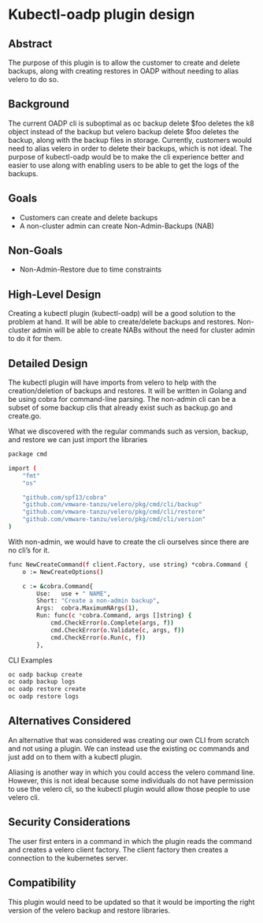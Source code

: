 # Kubectl-oadp plugin design

## Abstract
The purpose of this plugin is to allow the customer to create and delete backups, along with creating restores in OADP without needing to alias velero to do so.

## Background
The current OADP cli is suboptimal as oc backup delete $foo deletes the k8 object instead of the backup but velero backup delete $foo deletes the backup, along with the backup files in storage. Currently, customers would need to alias velero in order to delete their backups, which is not ideal. The purpose of kubectl-oadp would be to make the cli experience better and easier to use along with enabling users to be able to get the logs of the backups.

## Goals
- Customers can create and delete backups
- A non-cluster admin can create Non-Admin-Backups (NAB)

## Non-Goals
- Non-Admin-Restore due to time constraints

## High-Level Design
Creating a kubectl plugin (kubectl-oadp) will be a good solution to the problem at hand. It will be able to create/delete backups and restores. Non-cluster admin will be able to create NABs without the need for cluster admin to do it for them. 

## Detailed Design
The kubectl plugin will have imports from velero to help with the creation/deletion of backups and restores. It will be written in Golang and be using cobra for command-line parsing. The non-admin cli can be a subset of some backup clis that already exist such as backup.go and create.go. 

What we discovered with the regular commands such as version, backup, and restore we can just import the libraries 

```sh
package cmd

import (
	"fmt"
	"os"

	"github.com/spf13/cobra"
	"github.com/vmware-tanzu/velero/pkg/cmd/cli/backup"
	"github.com/vmware-tanzu/velero/pkg/cmd/cli/restore"
	"github.com/vmware-tanzu/velero/pkg/cmd/cli/version"
)
```
With non-admin, we would have to create the cli ourselves since there are no cli’s for it.

```sh
func NewCreateCommand(f client.Factory, use string) *cobra.Command {
	o := NewCreateOptions()

	c := &cobra.Command{
		Use:   use + " NAME",
		Short: "Create a non-admin backup",
		Args:  cobra.MaximumNArgs(1),
		Run: func(c *cobra.Command, args []string) {
			cmd.CheckError(o.Complete(args, f))
			cmd.CheckError(o.Validate(c, args, f))
			cmd.CheckError(o.Run(c, f))
		}, 

```
CLI Examples
```sh
oc oadp backup create 
oc oadp backup logs
oc oadp restore create
oc oadp restore logs 
```

## Alternatives Considered
An alternative that was considered was creating our own CLI from scratch and not using a plugin. We can instead use the existing oc commands and just add on to them with a kubectl plugin. 

Aliasing is another way in which you could access the velero command line. However, this is not ideal because some individuals do not have permission to use the velero cli, so the kubectl plugin would allow those people to use velero cli. 

## Security Considerations
The user first enters in a command in which the plugin reads the command and creates a velero client factory. The client factory then creates a connection to the kubernetes server.

## Compatibility
This plugin would need to be updated so that it would be importing the right version of the velero backup and restore libraries. 
